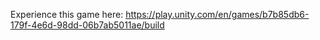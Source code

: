 Experience this game here: https://play.unity.com/en/games/b7b85db6-179f-4e6d-98dd-06b7ab5011ae/build
